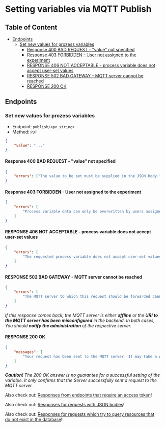 # Setting variables via MQTT Publish <!-- omit in toc -->

## Table of Content <!-- omit in toc -->
- [Endpoints](#endpoints)
  - [Set new values for prozess variables](#set-new-values-for-prozess-variables)
    - [Response 400 BAD REQUEST - "value" not specified](#response-400-bad-request---value-not-specified)
    - [Response 403 FORBIDDEN - User not assigned to the experiment](#response-403-forbidden---user-not-assigned-to-the-experiment)
    - [RESPONSE 406 NOT ACCEPTABLE - process variable does not accept user-set values](#response-406-not-acceptable---process-variable-does-not-accept-user-set-values)
    - [RESPONSE 502 BAD GATEWAY - MQTT server cannot be reached](#response-502-bad-gateway---mqtt-server-cannot-be-reached)
    - [RESPONSE 200 OK](#response-200-ok)

## Endpoints

### Set new values for prozess variables

- Endpoint: `publish/<pv_string>`
- Method: `PUT`

```JSON
{
    "value": "..."
}
```

#### Response 400 BAD REQUEST - "value" not specified
```JSON
{
    "errors": ["The value to be set must be supplied in the JSON body."]
}
```

#### Response 403 FORBIDDEN - User not assigned to the experiment
```JSON
{
    "errors": [
        "Process variable data can only be overwritten by users assigned to the associated experiment."
    ]
}
```

#### RESPONSE 406 NOT ACCEPTABLE - process variable does not accept user-set values
```JSON
{
    "errors": [
        "The requested process variable does not accept user-set values."
    ]
}
```

#### RESPONSE 502 BAD GATEWAY - MQTT server cannot be reached
```JSON
{
    "errors": [
        "The MQTT server to which this request should be forwarded cannot be reached."
    ]
}
```

*If this response comes back, the MQTT server is either **offline** or the **URI to the MQTT server has been misconfigured** in the backend. In both cases, You should **notify the administration** of the respective server.*

#### RESPONSE 200 OK
```JSON
{
    "messages": [
        "Your request has been sent to the MQTT server. It may take a while for the changes to take effect."
    ]
}
```

***Caution!** The 200 OK answer is no guarantee for a successful setting of the variable. It only confirms that the Server successfully sent a request to the MQTT server.*

Also check out: [Responses from endpoints that require an access token](cross_endpoint_responses.md#responses-from-endpoints-that-require-an-access-token)!

Also check out: [Responses for requests with JSON bodies](cross_endpoint_responses.md#responses-for-requests-with-json-bodies)!

Also check out: [Responses for requests which try to query resources that do not exist in the database](cross_endpoint_responses.md#responses-for-requests-which-try-to-query-resources-that-do-not-exist-in-the-database)!